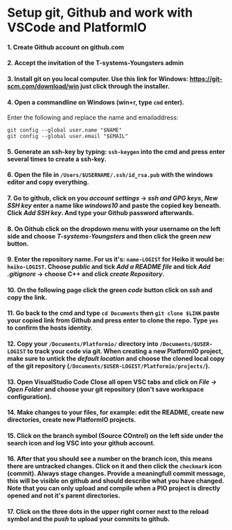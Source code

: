 # Setup git, Github and work with VSCode and PlatformIO

#### 1. Create Github account on github.com
#### 2. Accept the invitation of the T-systems-Youngsters admin
#### 3. Install git on you local computer. Use this link for Windows: https://git-scm.com/download/win just click through the installer.
#### 4. Open a commandline on Windows (win+r, type `cmd` enter).
Enter the following and replace the name and emailaddress:
```shell
git config --global user.name "$NAME"
git config --global user.email "$EMAIL"

```
#### 5. Generate an ssh-key by typing: `ssh-keygen` into the cmd and press enter several times to create a ssh-key.
#### 6. Open the file in `/Users/$USERNAME/.ssh/id_rsa.pub` with the windows editor and copy everything. 
#### 7. Go to github, click on you *account settings* -> *ssh and GPG keys*, *New SSH key* enter a name like *windows10* and paste the copied key beneath. Click *Add SSH key*. And type your Github password afterwards.
#### 8. On Github click on the dropdown menu with your username on the left side and choose *T-systems-Youngsters* and then click the green *new* button.
#### 9. Enter the repository name. For us it's: `name-LOGIST` for Heiko it would be: `heiko-LOGIST`. Choose *public* and tick *Add a README file* and tick *Add .gitignore* -> choose C++ and click *create Repository*.
#### 10. On the following page click the green *code* button click on *ssh* and copy the link.
#### 11. Go back to the cmd and type `cd Documents` then `git clone $LINK` paste your copied link from Github and press enter to clone the repo. Type `yes` to confirm the hosts identity.
#### 12. Copy your `/Documents/Platformio/` directory into `/Documents/$USER-LOGIST` to track your code via git. When creating a new PlatformIO project, make sure to untick the *default location* and choose the cloned local copy of the git repository (`/Documents/$USER-LOGIST/Platformio/projects/`).
#### 13. Open VisualStudio Code Close all open VSC tabs and click on *File -> Open Folder* and choose your git repository (don't save workspace configuration). 
#### 14. Make changes to your files, for example: edit the README, create new directories, create new PlatformIO projects.
#### 15. Click on the branch symbol (Source COntrol) on the left side under the search icon and log VSC into your github account.
#### 16. After that you should see a number on the branch icon, this means there are untracked changes. Click on it and then click the `checkmark` icon (commit). Always stage changes. Provide a meaningfull commit message, this will be visible on github and should describe what you have changed. Note that you can only upload and compile when a PIO project is directly opened and not it's parent directories.
#### 17. Click on the three dots in the upper right corner next to the reload symbol and the *push* to upload your commits to github.
